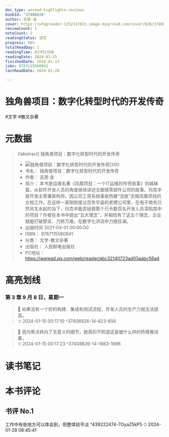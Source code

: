 ```yaml
---
doc_type: weread-highlights-reviews
bookId: "37408826"
author: 吉恩·金
cover: https://wfqqreader-1252317822.image.myqcloud.com/cover/826/37408826/t7_37408826.jpg
reviewCount: 1
noteCount: 2
readingStatus: 读完
progress: 98%
totalReadDay: 1
readingTime: 0小时1分钟
readingDate: 2024-01-15
finishedDate: 2024-01-15
isbn: 9787115560841
lastReadDate: 2024-01-28

---
```


# 独角兽项目：数字化转型时代的开发传奇


#文学 #散文杂著

# 元数据
> [!abstract] 独角兽项目：数字化转型时代的开发传奇
> - ![ 独角兽项目：数字化转型时代的开发传奇|200](https://wfqqreader-1252317822.image.myqcloud.com/cover/826/37408826/t7_37408826.jpg)
> - 书名： 独角兽项目：数字化转型时代的开发传奇
> - 作者： 吉恩·金
> - 简介： 本书是运维名著《凤凰项目：一个IT运维的传奇故事》的姊妹篇，从软件开发人员的角度继续讲述无极限零部件公司的故事。玛克辛是开发主管兼架构师，因公司工资系统事故而被“流放”去做凤凰项目的文档工作。在这样一家刚刚度过百年华诞的老牌公司里，在电子商务已然风生水起的当下，玛克辛能否拯救那个已令数百名开发人员深陷其中的项目？作者在本书中提出“五大理念”，并相信有了这五个理念，企业就能打破壁垒、力排万难，在数字化洪流中力挽狂澜。
> - 出版时间 2021-04-01 00:00:00
> - ISBN： 9787115560841
> - 分类： 文学-散文杂著
> - 出版社： 人民邮电出版社
> - PC地址：https://weread.qq.com/web/reader/abc32140723ad03aabc56a4

# 高亮划线


### 第 3 章 9 月 8 日，星期一

> 📌 如果没有一个好的构建、集成和测试流程，开发人员的生产力就无法提高。  
> ⏱ 2024-01-15 00:17:10 ^37408826-14-823-856

> 📌 因为焦点转向了无意义的细节，她真的不知道这是被什么样的热情推动着。  
> ⏱ 2024-01-15 00:17:23 ^37408826-14-1663-1696



# 读书笔记




# 本书评论


## 书评 No.1 
工作中有些地方可以体会到，但整体较平淡 ^439222474-7OyaZ5kP5
⏱ 2024-01-28 08:45:41
